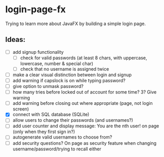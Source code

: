 # login-page-fx

Trying to learn more about JavaFX by building a simple login page.

## Ideas:

- [ ] add signup functionality
    - [ ] check for valid passwords (at least 8 chars, with uppercase, lowercase, number & special char)
    - [ ] check that no username is assigned twice
- [ ] make a clear visual distinction between login and signup
- [ ] add warning if capslock is on while typing password?
- [ ] give option to unmask password?
- [ ] how many tries before locked out of account for some time? 3? Give warning
- [ ] add warning before closing out where appropriate (page, not login screen)
- [X] connect with SQL database (SQLite)
- [ ] allow users to change their passwords (and usernames?)
- [ ] add user counter and display message: You are the nth user! on page (only when they first sign in?)
- [ ] autogenerate valid usernames to choose from?
- [ ] add security questions? On page as security feature when changing username/password/trying to recall either
